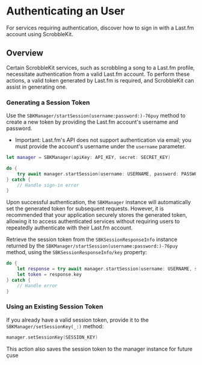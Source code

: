 # Authenticating an User

For services requiring authentication, discover how to sign in with a Last.fm account using ScrobbleKit.

## Overview

Certain ScrobbleKit services, such as scrobbling a song to a Last.fm profile, necessitate authentication from a valid Last.fm account. To perform these actions, a valid token generated by Last.fm is required, and ScrobbleKit can assist in generating one.

### Generating a Session Token

Use the ``SBKManager/startSession(username:password:)-76puy`` method to create a new token by providing the Last.fm account's username and password.

- Important: Last.fm's API does not support authentication via email; you must provide the account's username under the `username` parameter.

```swift
let manager = SBKManager(apiKey: API_KEY, secret: SECRET_KEY)

do {
    try await manager.startSession(username: USERNAME, password: PASSWORD)
} catch {
    // Handle sign-in error
}
```

Upon successful authentication, the ``SBKManager`` instance will automatically set the generated token for subsequent requests. However, it is recommended that your application securely stores the generated token, allowing it to access authenticated services without requiring users to repeatedly authenticate with their Last.fm account.

Retrieve the session token from the ``SBKSessionResponseInfo`` instance returned by the ``SBKManager/startSession(username:password:)-76puy`` method, using the ``SBKSessionResponseInfo/key`` property:

```swift
do {
    let response = try await manager.startSession(username: USERNAME, secret: PASSWORD)
    let token = response.key
} catch {
    // Handle error
}
```

### Using an Existing Session Token

If you already have a valid session token, provide it to the ``SBKManager/setSessionKey(_:)`` method:

```swift
manager.setSessionKey(SESSION_KEY)
```

This action also saves the session token to the manager instance for future çuse
